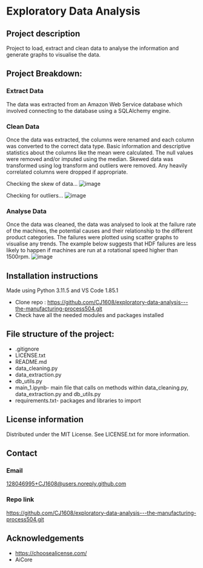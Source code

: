 # Exploratory Data Analysis


## Project description
Project to load, extract and clean data to analyse the information and generate graphs to visualise the data. 

## Project Breakdown:

### Extract Data 
The data was extracted from an Amazon Web Service database which involved connecting to the database using a SQLAlchemy engine. 

### Clean Data
Once the data was extracted, the columns were renamed and each column was converted to the correct data type. Basic information and descriptive statistics about the columns like the mean were calculated. The null values were removed and/or imputed using the median. Skewed data was transformed using log transform and outliers were removed. Any heavily correlated columns were dropped if appropriate. 

Checking the skew of data...
![image](https://github.com/CJ1608/exploratory-data-analysis---the-manufacturing-process504/assets/128046995/180ef567-f088-4f83-969c-9d99e049c3f2)

Checking for outliers...
![image](https://github.com/CJ1608/exploratory-data-analysis---the-manufacturing-process504/assets/128046995/17568284-cf52-4416-a2a3-d56f5052b245)

### Analyse Data 
Once the data was cleaned, the data was analysed to look at the failure rate of the machines, the potential causes and their relationship to the different product categories. 
The failures were plotted using scatter graphs to visualise any trends. The example below suggests that HDF failures are less likely to happen if machines are run at a rotational speed higher than 1500rpm. 
![image](https://github.com/CJ1608/exploratory-data-analysis---the-manufacturing-process504/assets/128046995/7218c459-dfa3-4ad0-afa1-6324a93e48bc)


## Installation instructions
Made using Python 3.11.5 and VS Code 1.85.1 

- Clone repo : https://github.com/CJ1608/exploratory-data-analysis---the-manufacturing-process504.git
- Check have all the needed modules and packages installed

## File structure of the project:
- .gitignore
- LICENSE.txt
- README.md
- data_cleaning.py
- data_extraction.py
- db_utils.py
- main_1.ipynb- main file that calls on methods within data_cleaning.py, data_extraction.py and db_utils.py
- requirements.txt- packages and libraries to import

  
## License information
Distributed under the MIT License. See LICENSE.txt for more information. 

## Contact 
### Email
128046995+CJ1608@users.noreply.github.com 
### Repo link
https://github.com/CJ1608/exploratory-data-analysis---the-manufacturing-process504.git

## Acknowledgements
- https://choosealicense.com/
- AiCore
